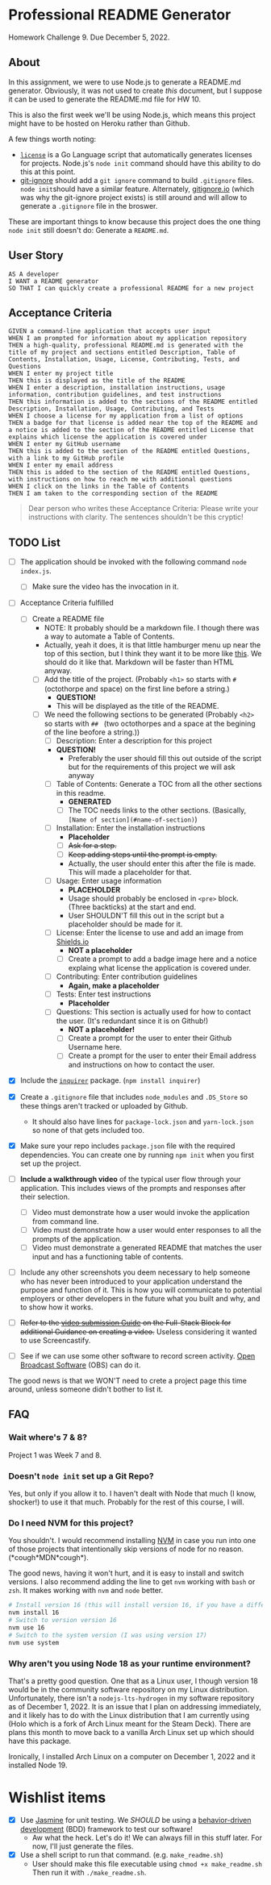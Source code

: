 # Professional README Generator

<!-- [![INSERT SCREENSHOT HERE}(assets/img/screenshot.png)](https://jrcharney.github.io/pro-readme-generator) -->

Homework Challenge 9. Due December 5, 2022.

## About

In this assignment, we were to use Node.js to generate a README.md generator. Obviously, it was not used to create *this* document, but I suppose it can be used to generate the README.md file for HW 10.

This is also the first week we'll be using Node.js, which means this project might have to be hosted on Heroku rather than Github.

A few things worth noting:
* [`license`](https://nishanths.github.io/license/) is a Go Language script that automatically generates licenses for projects. Node.js's `node init` command should have this ability to do this at this point.
* [git-ignore](https://github.com/sondr3/git-ignore) should add a `git ignore` command to build `.gitignore` files. `node init`should have a similar feature. Alternately, [gitignore.io](https://gitignore.io/) (which was why the git-ignore project exists) is still around and will allow to generate a `.gitignore` file in the broswer.

These are important things to know because this project does the one thing `node init` still doesn't do: Generate a `README.md`.

## User Story

```
AS A developer
I WANT a README generator
SO THAT I can quickly create a professional README for a new project
```

## Acceptance Criteria

```
GIVEN a command-line application that accepts user input
WHEN I am prompted for information about my application repository
THEN a high-quality, professional README.md is generated with the title of my project and sections entitled Description, Table of Contents, Installation, Usage, License, Contributing, Tests, and Questions
WHEN I enter my project title
THEN this is displayed as the title of the README
WHEN I enter a description, installation instructions, usage information, contribution guidelines, and test instructions
THEN this information is added to the sections of the README entitled Description, Installation, Usage, Contributing, and Tests
WHEN I choose a license for my application from a list of options
THEN a badge for that license is added near the top of the README and a notice is added to the section of the README entitled License that explains which license the application is covered under
WHEN I enter my GitHub username
THEN this is added to the section of the README entitled Questions, with a link to my GitHub profile
WHEN I enter my email address
THEN this is added to the section of the README entitled Questions, with instructions on how to reach me with additional questions
WHEN I click on the links in the Table of Contents
THEN I am taken to the corresponding section of the README
```

> Dear person who writes these Acceptance Criteria: Please write your instructions with clarity. The sentences shouldn't be this cryptic!

## TODO List

* [ ] The application should be invoked with the following command `node index.js`.
  * [ ] Make sure the video has the invocation in it.
* [ ] Acceptance Criteria fulfilled
  * [ ] Create a README file
    * NOTE: It probably should be a markdown file. I though there was a way to automate a Table of Contents.
    * Actually, yeah it does, it is that little hamburger menu up near the top of this section, but I think they want it to be more like [this](https://github.com/ekalinin/github-markdown-toc). We should do it like that. Markdown will be faster than HTML anyway.
    * [ ] Add the title of the project. (Probably `<h1>` so starts with `# ` (octothorpe and space) on the first line before a string.)
      * **QUESTION!**
      * This will be displayed as the title of the README.
    * [ ] We need the following sections to be generated (Probably `<h2>` so starts with `## ` (two octothorpes and a space at the begining of the line beofore a string.))
      * [ ] Description: Enter a description for this project
      * **QUESTION!**
        * Preferably the user should fill this out outside of the script but for the requirements of this project we will ask anyway
      * [ ] Table of Contents: Generate a TOC from all the other sections in this readme.
        * **GENERATED**
        * [ ] The TOC needs links to the other sections. (Basically, `[Name of section](#name-of-section)`)
      * [ ] Installation: Enter the installation instructions
        * **Placeholder**
        * [ ] ~~Ask for a step.~~
        * [ ] ~~Keep adding steps until the prompt is empty.~~
        * Actually, the user should enter this after the file is made. This will made a placeholder for that.
      * [ ] Usage: Enter usage information
        * **PLACEHOLDER**
        * Usage should probably be enclosed in `<pre>` block. (Three backticks) at the start and end.
        * User SHOULDN'T fill this out in the script but a placeholder should be made for it. 
      * [ ] License: Enter the license to use and add an image from [Shields.io](https://shields.io/)
        * **NOT a placeholder**
        * [ ] Create a prompt to add a badge image here and a notice explaing what license the application is covered under.
      * [ ] Contributing: Enter contribution guidelines
        * **Again, make a placeholder**
      * [ ] Tests: Enter test instructions
        * **Placeholder**
      * [ ] Questions: This section is actually used for how to contact the user. (It's redundant since it is on Github!)
        * **NOT a placeholder!**
        * [ ] Create a prompt for the user to enter their Github Username here.
        * [ ] Create a prompt for the user to enter their Email address and instructions on how to contact the user.
* [x] Include the [`inquirer`](https://www.npmjs.com/package/inquirer) package. (`npm install inquirer`)
* [x] Create a `.gitignore` file that includes `node_modules` and `.DS_Store` so these things aren't tracked or uploaded by Github.
  * It should also have lines for `package-lock.json` and `yarn-lock.json` so none of that gets included too.
* [x] Make sure your repo includes `package.json` file with the required dependencies. You can create one by running `npm init` when you first set up the project. 
* [ ] **Include a walkthrough video** of the typical user flow through your application. This includes views of the prompts and responses after their selection.
  * [ ] Video must demonstrate how a user would invoke the application from command line.
  * [ ] Video must demonstrate how a user would enter responses to all the prompts of the application.
  * [ ] Video must demonstrate a generated README that matches the user input and has a functioning table of contents.
* [ ] Include any other screenshots you deem necessary to help someone who has never been introduced to your application understand the purpose and function of it.  This is how you will communicate to potential employers or other developers in the future what you built and why, and to show how it works.
* [ ] ~~Refer to the [video submission Guide](https://coding-boot-camp.github.io/full-stack/computer-literacy/video-submission-guide) on the Full-Stack Block for additional Guidance on creating a video.~~ Useless considering it wanted to use Screencastify.
* [ ] See if we can use some other software to record screen activity. [Open Broadcast Software](https://obsproject.com/) (OBS) can do it.


The good news is that we WON'T need to crete a project page this time around, unless someone didn't bother to list it.


## FAQ

### Wait where's 7 & 8?

Project 1 was Week 7 and 8.

### Doesn't `node init` set up a Git Repo?

Yes, but only if you allow it to. I haven't dealt with Node that much (I know, shocker!) to use it that much. Probably for the rest of this course, I will.

### Do I need NVM for this project?

You shouldn't. I would recommend installing [NVM](https://github.com/nvm-sh/nvm) in case you run into one of those projects that intentionally skip versions of node for no reason. (\*cough\*MDN\*cough\*).

The good news, having it won't hurt, and it is easy to install and switch versions.  I also recommend adding the line to get `nvm` working with `bash` or `zsh`. It makes working with `nvm` and `node` better.

```bash
# Install version 16 (this will install version 16, if you have a different version, it will still be there)
nvm install 16
# Switch to version version 16
nvm use 16
# Switch to the system version (I was using version 17)
nvm use system
```

### Why aren't you using Node 18 as your runtime environment?

That's a pretty good question. One that as a Linux user, I though version 18 would be in the community software repository on my Linux distribution. Unfortunately, there isn't a `nodejs-lts-hydrogen` in my software repository as of December 1, 2022.  It is an issue that I plan on addressing immediately, and it likely has to do with the Linux distribution that I am currently using (Holo which is a fork of Arch Linux meant for the Steam Deck).  There are plans this month to move back to a vanilla Arch Linux set up which should have this package.

Ironically, I installed Arch Linux on a computer on December 1, 2022 and it installed Node 19.

# Wishlist items
* [x] Use [Jasmine](https://jasmine.github.io/) for unit testing. We *SHOULD* be using a [behavior-driven development](https://en.wikipedia.org/wiki/Behavior-driven_development) (BDD) framework to test our software!
    * Aw what the heck. Let's do it! We can always fill in this stuff later. For now, I'll just generate the files.
* [x] Use a shell script to run that command. (e.g. `make_readme.sh`)
    * User should make this file executable using `chmod +x make_readme.sh` Then run it with `./make_readme.sh`.
